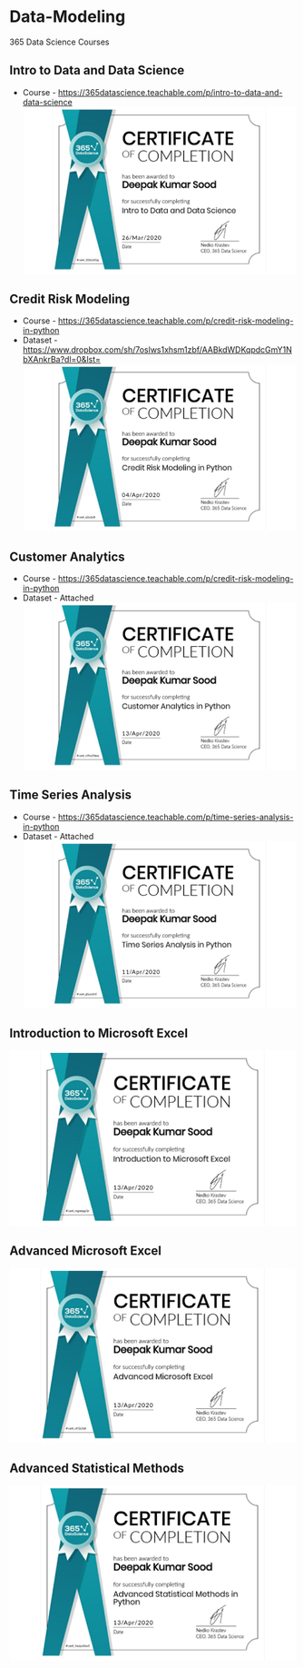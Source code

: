 # Data-Modeling
365 Data Science Courses

## Intro to Data and Data Science
* Course - https://365datascience.teachable.com/p/intro-to-data-and-data-science
![Intro to Data and Data Science](/Certificates/365-Data-Science-intro-to-data-and-data-science.jpg)

## Credit Risk Modeling
* Course - https://365datascience.teachable.com/p/credit-risk-modeling-in-python
* Dataset - https://www.dropbox.com/sh/7oslws1xhsm1zbf/AABkdWDKqpdcGmY1NbXAnkrBa?dl=0&lst=
![Credit Risk Modeling](/Certificates/365-Data-Science-credit-risk-modeling-in-python.jpg)

## Customer Analytics
* Course - https://365datascience.teachable.com/p/credit-risk-modeling-in-python
* Dataset - Attached
![Customer Analytics](/Certificates/365-Data-Science-customer-analytics-in-python.jpg)

## Time Series Analysis
* Course - https://365datascience.teachable.com/p/time-series-analysis-in-python
* Dataset - Attached
![Time Series Analysis](/Certificates/365-Data-Science-time-series-analysis-in-python.jpg)

## Introduction to Microsoft Excel
![Time Series Analysis](/Certificates/365-Data-Science-introduction-to-microsoft-excel.jpg)

## Advanced Microsoft Excel
![Time Series Analysis](/Certificates/365-Data-Science-advanced-microsoft-excel.jpg)

## Advanced Statistical Methods
![Time Series Analysis](/Certificates/365-Data-Science-advanced-statistical-methods-in-python.jpg)
